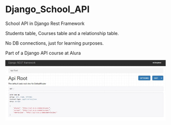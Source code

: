 # Django_School_API
School API in Django Rest Framework

Students table, Courses table and a relationship table.

No DB connections, just for learning purposes.

Part of a Django API course at Alura

![Image](https://github.com/vmpires/vmpires/blob/main/Django_School_API.jpg)
